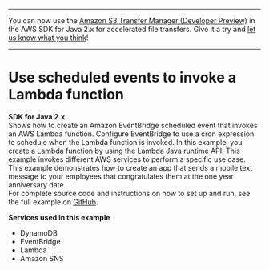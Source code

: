 --------

You can now use the [Amazon S3 Transfer Manager \(Developer Preview\)](https://bit.ly/2WQebiP) in the AWS SDK for Java 2\.x for accelerated file transfers\. Give it a try and [let us know what you think](https://bit.ly/3zT1YYM)\!

--------

# Use scheduled events to invoke a Lambda function<a name="cross_LambdaScheduledEvents_java_topic"></a>

**SDK for Java 2\.x**  
 Shows how to create an Amazon EventBridge scheduled event that invokes an AWS Lambda function\. Configure EventBridge to use a cron expression to schedule when the Lambda function is invoked\. In this example, you create a Lambda function by using the Lambda Java runtime API\. This example invokes different AWS services to perform a specific use case\. This example demonstrates how to create an app that sends a mobile text message to your employees that congratulates them at the one year anniversary date\.   
 For complete source code and instructions on how to set up and run, see the full example on [GitHub](https://github.com/awsdocs/aws-doc-sdk-examples/tree/main/javav2/usecases/creating_scheduled_events)\.   

**Services used in this example**
+ DynamoDB
+ EventBridge
+ Lambda
+ Amazon SNS